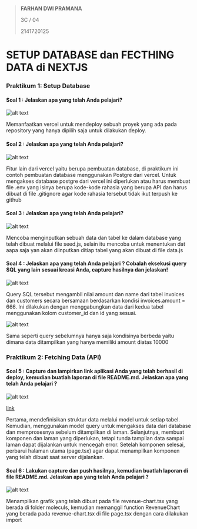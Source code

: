 > **FARHAN DWI PRAMANA**
>
> 3C / 04
>
> 2141720125

# SETUP DATABASE dan FECTHING DATA di NEXTJS

### Praktikum 1: Setup Database

#### Soal 1 : Jelaskan apa yang telah Anda pelajari?

![alt text](docs/prak1-soal1.png)

Memanfaatkan vercel untuk mendeploy sebuah proyek yang ada pada repository yang hanya dipilih saja untuk dilakukan deploy.

#### Soal 2 : Jelaskan apa yang telah Anda pelajari?

![alt text](docs/prak1-soal2.png)

Fitur lain dari vercel yaitu berupa pembuatan database, di praktikum ini contoh pembuatan database menggunakan Postgre dari vercel. Untuk mengakses database postgre dari vercel ini diperlukan atau harus membuat file .env yang isinya berupa kode-kode rahasia yang berupa API dan harus dibuat di file .gitignore agar kode rahasia tersebut tidak ikut terpush ke github

#### Soal 3 : Jelaskan apa yang telah Anda pelajari?

![alt text](docs/prak1-soal3.png)

Mencoba menginputkan sebuah data dan tabel ke dalam database yang telah dibuat melalui file seed.js, selain itu mencoba untuk menentukan dat aapa saja yan akan diinputkan ditiap tabel yang akan dibuat di file data.js

#### Soal 4 : Jelaskan apa yang telah Anda pelajari ? Cobalah eksekusi query SQL yang lain sesuai kreasi Anda, capture hasilnya dan jelaskan!

![alt text](docs/prak1-soal4.png)

Query SQL tersebut mengambil nilai amount dan name dari tabel invoices dan customers secara bersamaan berdasarkan kondisi invoices.amount = 666. Ini dilakukan dengan menggabungkan data dari kedua tabel menggunakan kolom customer_id dan id yang sesuai.

![alt text](docs/prak1-soal4.png)

Sama seperti query sebelumnya hanya saja kondisinya berbeda yaitu dimana data ditampilkan yang hanya memiliki amount diatas 10000

### Praktikum 2: Fetching Data (API)

#### Soal 5 : Capture dan lampirkan link aplikasi Anda yang telah berhasil di deploy, kemudian buatlah laporan di file README.md. Jelaskan apa yang telah Anda pelajari ?

![alt text](docs/prak2-soal5.png)

[link](http://localhost:3000/)

Pertama, mendefinisikan struktur data melalui model untuk setiap tabel. Kemudian, menggunakan model query untuk mengakses data dari database dan memprosesnya sebelum ditampilkan di laman. Selanjutnya, membuat komponen dan laman yang diperlukan, tetapi tunda tampilan data sampai laman dapat dijalankan untuk mencegah error. Setelah komponen selesai, perbarui halaman utama (page.tsx) agar dapat menampilkan komponen yang telah dibuat saat server dijalankan.

#### Soal 6 : Lakukan capture dan push hasilnya, kemudian buatlah laporan di file README.md. Jelaskan apa yang telah Anda pelajari ?

![alt text](docs/prak2-soal6.png)

Menampilkan grafik yang telah dibuat pada file revenue-chart.tsx yang berada di folder moleculs, kemudian memanggil function RevenueChart yang berada pada revenue-chart.tsx di file page.tsx dengan cara dilakukan import
